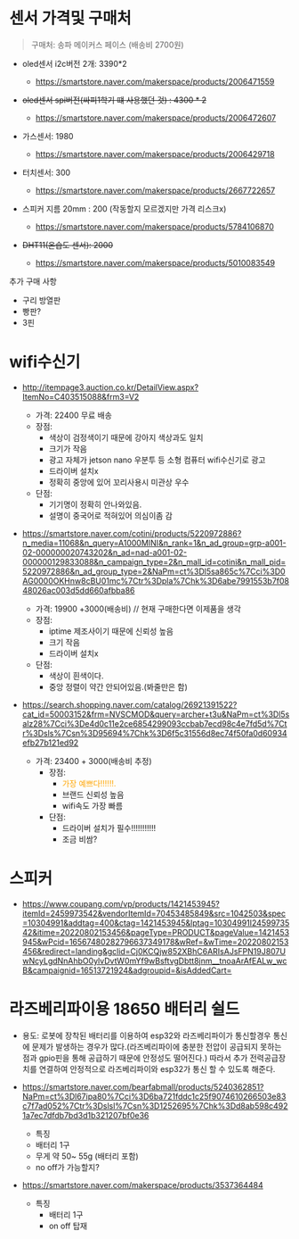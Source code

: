 # 센서 가격및 구매처

> 구매처: 송파 메이커스 페이스 (배송비 2700원)
- oled센서 i2c버전 2개: 3390*2
  - https://smartstore.naver.com/makerspace/products/2006471559

- ~~oled센서 spi버전(싸피1학기 떄 사용했던 것) : 4300 * 2~~
  - https://smartstore.naver.com/makerspace/products/2006472607

- 가스센서: 1980
  - https://smartstore.naver.com/makerspace/products/2006429718

- 터치센서: 300
  - https://smartstore.naver.com/makerspace/products/2667722657

- 스피커 지름 20mm : 200 (작동할지 모르겠지만 가격 리스크x)
  - https://smartstore.naver.com/makerspace/products/5784106870

- ~~DHT11(온습도 센서): 2000~~
  - https://smartstore.naver.com/makerspace/products/5010083549

추가 구매 사항
- 구리 방열판
- 빵판?
- 3핀

# wifi수신기

- http://itempage3.auction.co.kr/DetailView.aspx?ItemNo=C403515088&frm3=V2
  - 가격: 22400 무료 배송 
  - 장점:
    - 색상이 검정색이기 때문에 강아지 색상과도 일치
    - 크기가 작음
    - 광고 자체가 jetson nano 우분투 등 소형 컴퓨터 wifi수신기로 광고
    - 드라이버 설치x
    - 정확히 중앙에 있어 꼬리사용시 미관상 우수
  - 단점:
    - 기기명이 정확히 안나와있음.
    - 설명이 중국어로 적혀있어 의심이좀 감
  
- https://smartstore.naver.com/cotini/products/5220972886?n_media=11068&n_query=A1000MINI&n_rank=1&n_ad_group=grp-a001-02-000000020743202&n_ad=nad-a001-02-000000129833088&n_campaign_type=2&n_mall_id=cotini&n_mall_pid=5220972886&n_ad_group_type=2&NaPm=ct%3Dl5sa865c%7Cci%3D0AG0000OKHnw8cBU01mc%7Ctr%3Dpla%7Chk%3D6abe7991553b7f0848026ac003d5dd660afbba86
  - 가격: 19900 +3000(배송비)  // 현재 구매한다면 이제품을 생각
  - 장점: 
    - iptime 제조사이기 때문에 신뢰성 높음
    - 크기 작음
    - 드라이버 설치x
  - 단점:
    - 색상이 흰색이다.
    - 중앙 정렬이 약간 안되어있음.(봐줄만은 함)

- https://search.shopping.naver.com/catalog/26921391522?cat_id=50003152&frm=NVSCMOD&query=archer+t3u&NaPm=ct%3Dl5salz28%7Cci%3De4d0c11e2ce6854299093ccbab7ecd98c4e7fd5d%7Ctr%3Dsls%7Csn%3D95694%7Chk%3D6f5c31556d8ec74f50fa0d60934efb27b121ed92
  - 가격: 23400 + 3000(배송비 추정) 
    - 장점:
      - <span style="color:orange">가장 예쁘다!!!!!!. </span>
      - 브랜드 신뢰성 높음
      - wifi속도 가장 빠름
    - 단점:
      - 드라이버 설치가 필수!!!!!!!!!!!
      - 조금 비쌈?

# 스피커 
- https://www.coupang.com/vp/products/1421453945?itemId=2459973542&vendorItemId=70453485849&src=1042503&spec=10304991&addtag=400&ctag=1421453945&lptag=10304991I2459973542&itime=20220802153456&pageType=PRODUCT&pageValue=1421453945&wPcid=16567480282796637349178&wRef=&wTime=20220802153456&redirect=landing&gclid=Cj0KCQjw852XBhC6ARIsAJsFPN19J807UwNcyLgdNnAhbO0ylvDvtW0mYf9wBsftvgDbtt8jnm__tnoaArAfEALw_wcB&campaignid=16513721924&adgroupid=&isAddedCart=


# 라즈베리파이용 18650 배터리 쉴드
- 용도: 로봇에 장착된 배터리를 이용하여 esp32와 라즈베리파이가 통신할경우 통신에 문제가 발생하는 경우가 많다.(라즈베리파이에 충분한 전압이 공급되지 못하는 점과 gpio핀을 통해 공급하기 때문에 안정성도 떨어진다.) 따라서 추가 전력공급장치를 연결하여 안정적으로 라즈베리파이와 esp32가 통신 할 수 있도록 해준다.
-  https://smartstore.naver.com/bearfabmall/products/5240362851?NaPm=ct%3Dl67ipa80%7Cci%3D6ba721fddc1c25f9074610266503e83c7f7ad052%7Ctr%3Dslsl%7Csn%3D1252695%7Chk%3Dd8ab598c4921a7ec7dfdb7bd3d1b321207bf0e36
   -  특징
   -  배터리 1구
   -  무게 약 50~ 55g (배터리 포함) 
   -  no off가 가능할지? 

- https://smartstore.naver.com/makerspace/products/3537364484
  - 특징
    - 배터리 1구
    - on off 탑재